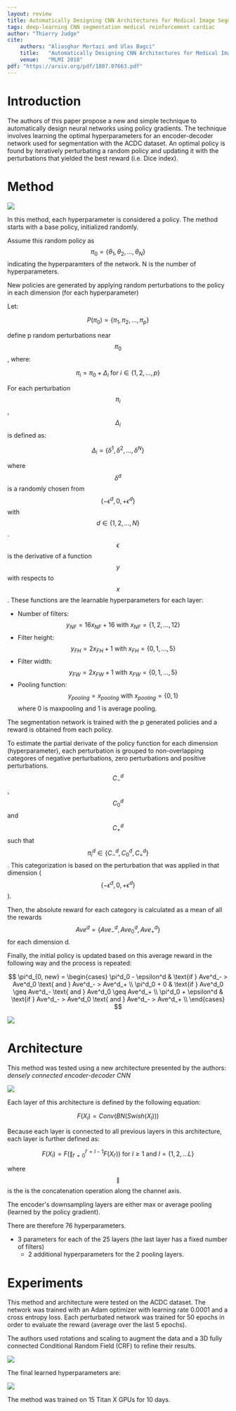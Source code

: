 ```yaml
---
layout: review
title: Automatically Designing CNN Architectures for Medical Image Segmentation
tags: deep-learning CNN segmentation medical reinforcement cardiac
author: "Thierry Judge"
cite:
    authors: "Aliasghar Mortazi and Ulas Bagci"
    title:   "Automatically Designing CNN Architectures for Medical Image Segmentation"
    venue:   "MLMI 2018"
pdf: "https://arxiv.org/pdf/1807.07663.pdf"
---
```



# Introduction

The authors of this paper propose a new and simple technique to automatically design neural networks using policy gradients.
The technique involves learning the optimal hyperparameters for an encoder-decoder network used for segmentation with the ACDC dataset. An optimal policy is found by iteratively perturbating a random policy and updating it with the perturbations that yielded the best reward (i.e. Dice index).



# Method
![](/article/images/AutomaticallyDesigningCNN/fig1.jpg)

In this method, each hyperparameter is considered a policy.
The method starts with a base policy, initialized randomly.

Assume this random policy as $$\pi_0 = \{\theta_1, \theta_2, ..., \theta_N\} $$ indicating the hyperparamters of the network. N is the number of hyperparameters.

New policies are generated by applying random perturbations to the policy in each dimension (for each hyperparameter)

Let:

$$
P(\pi_0) = \{\pi_1, \pi_2,..., \pi_p\}
$$

define p random perturbations near $$\pi_0$$, where:

$$
\pi_i = \pi_0 + \Delta_i \text{ for } i \in \{1, 2,..., p\}
$$

For each perturbation $$\pi_i$$, $$\Delta_i$$ is defined as:

$$
\Delta_i = \{\delta^1, \delta^2,..., \delta^N\}
$$

where $$\delta^d$$ is a randomly chosen from $$\{-\epsilon^d, 0, +\epsilon^d\}$$ with $$d \in \{1, 2,..., N\}$$. $$\epsilon$$ is the derivative of a function $$y$$ with respects to $$x$$.
These functions are the learnable hyperparameters for each layer:

* Number of filters: $$y_{NF} = 16x_{NF} + 16 \text{ with } x_{NF} = \{1, 2,..., 12\}$$
* Filter height: $$y_{FH} = 2x_{FH} + 1 \text{ with } x_{FH} = \{0, 1,..., 5\}$$
* Filter width: $$y_{FW} = 2x_{FW} + 1 \text{ with } x_{FW} = \{0, 1,..., 5\}$$
* Pooling function: $$y_{pooling} = x_{pooling} \text{ with } x_{pooling} = \{0, 1\}$$ where 0 is maxpooling and 1 is average pooling.

The segmentation network is trained with the p generated policies and a reward is obtained from each policy.

To estimate the partial derivate of the policy function for each dimension (hyperparameter), each perturbation is grouped to non-overlapping categores of negative perturbations, zero perturbations and positive perturbations. $$C^d_-$$, $$C^d_0$$ and $$C^d_+$$ such that $$\pi^d_i \in \{C^d_-, C^d_0, C^d_+\}$$. This categorization is based on the perturbation that was applied in that dimension ($$\{-\epsilon^d, 0, +\epsilon^d\} $$).

Then, the absolute reward for each category is calculated as a mean of all the rewards $$Ave^d = \{Ave^d_-, Ave^d_0, Ave^d_+\}$$ for each dimension d.

Finally, the initial policy is updated based on this average reward in the following way and the process is repeated:

$$
\pi^d_{0, new} = \begin{cases}
             \pi^d_0 - \epsilon^d & \text{if } Ave^d_- > Ave^d_0 \text{ and } Ave^d_- > Ave^d_+   \\
			\pi^d_0 + 0 & \text{if } Ave^d_0 \geq Ave^d_- \text{ and } Ave^d_0 \geq Ave^d_+   \\
			\pi^d_0 + \epsilon^d & \text{if } Ave^d_- > Ave^d_0 \text{ and } Ave^d_- > Ave^d_+   \\
			\end{cases}
$$


![](/article/images/AutomaticallyDesigningCNN/algo1.jpg)

# Architecture

This method was tested using a new architecture presented by the authors: *densely  connected encoder-decoder CNN*


![](/article/images/AutomaticallyDesigningCNN/fig2.jpg)

Each layer of this architecture is defined by the following equation:

$$
F(X_l) = Conv(BN(Swish(X_l)))
$$

Because each layer is connected to all previous layers in this architecture, each layer is further defined as:

$$F(X_l) = F( \parallel_{l' = 0}^{l'=l-1} F(X_{l'})) \text{ for } l \geq 1 \text{ and } l = \{1, 2,...L\}$$

where $$ \parallel $$ is the is the concatenation operation along the channel axis.

The encoder's downsampling layers are either max or average pooling (learned by the policy gradient).

There are therefore 76 hyperparameters.
  * 3 parameters for each of the 25 layers (the last layer has a fixed number of filters)
	* 2 additional hyperparameters for the 2 pooling layers.


# Experiments

This method and architecture were tested on the ACDC dataset. The network was trained with an Adam optimizer with learning rate 0.0001 and a cross entropy loss. Each perturbated network was trained for 50 epochs in order to evaluate the reward (average over the last 5 epochs).

The authors used rotations and scaling to augment the data and a 3D fully connected Conditional Random Field (CRF) to refine their results.

![](/article/images/AutomaticallyDesigningCNN/table1.jpg)


The final learned hyperparameters are:

![](/article/images/AutomaticallyDesigningCNN/fig3.jpg)

The method was trained on 15 Titan X GPUs for 10 days.
